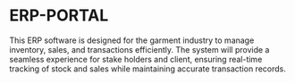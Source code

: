# ERP-PORTAL
This ERP software is designed for the garment industry to manage inventory, sales, and transactions efficiently. The system will provide a seamless experience for stake holders and client, ensuring real-time tracking of stock and sales while maintaining accurate transaction records.
